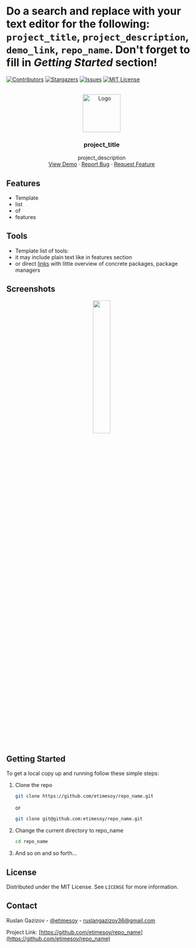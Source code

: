 # Do a search and replace with your text editor for the following: `project_title`, `project_description`, `demo_link`, `repo_name`. Don't forget to fill in _Getting Started_ section!


<!-- PROJECT SHIELDS -->
[![Contributors][contributors-shield]][contributors-url]
[![Stargazers][stars-shield]][stars-url]
[![Issues][issues-shield]][issues-url]
[![MIT License][license-shield]][license-url]


<!-- PROJECT LOGO AND BRIEF DESCRIPTION -->
<br />
<div align="center">
  <img src="images/logo.png" alt="Logo" width="100" height="100">

  <h3 align="center">project_title</h3>

  <div align="center">
    project_description
    <br />
    <a href="demo_link">View Demo</a>
    ·
    <a href="https://github.com/etimesoy/repo_name/issues">Report Bug</a>
    ·
    <a href="https://github.com/etimesoy/repo_name/issues">Request Feature</a>
  </div>
</div>


## Features

*  Template
*  list
*  of
*  features


## Tools

* Template list of tools:
* it may include plain text like in features section
* or direct [links](https://example.com) with little overview of concrete packages, package managers


## Screenshots

<p align="middle">
  <img src="images/screenshot.png" width="30%" />
</p>


## Getting Started

To get a local copy up and running follow these simple steps:

1. Clone the repo
   ```sh
   git clone https://github.com/etimesoy/repo_name.git
   ```
   or
   ```sh
   git clone git@github.com:etimesoy/repo_name.git
   ```
2. Change the current directory to repo_name
   ```sh
   cd repo_name
   ```
3. And so on and so forth...


## License

Distributed under the MIT License. See `LICENSE` for more information.


## Contact

Ruslan Gazizov - [@etimesoy](https://t.me/etimesoy) - ruslangazizov36@gmail.com

Project Link: [https://github.com/etimesoy/repo_name](https://github.com/etimesoy/repo_name)


<!-- MARKDOWN LINKS & IMAGES -->
[contributors-shield]: https://img.shields.io/github/contributors/etimesoy/repo_name.svg?style=for-the-badge
[contributors-url]: https://github.com/etimesoy/repo_name/graphs/contributors
[forks-shield]: https://img.shields.io/github/forks/etimesoy/repo_name.svg?style=for-the-badge
[forks-url]: https://github.com/etimesoy/repo_name/network/members
[stars-shield]: https://img.shields.io/github/stars/etimesoy/repo_name.svg?style=for-the-badge
[stars-url]: https://github.com/etimesoy/repo_name/stargazers
[issues-shield]: https://img.shields.io/github/issues/etimesoy/repo_name.svg?style=for-the-badge
[issues-url]: https://github.com/etimesoy/repo_name/issues
[license-shield]: https://img.shields.io/github/license/etimesoy/repo_name.svg?style=for-the-badge
[license-url]: https://github.com/etimesoy/repo_name/blob/main/LICENSE

